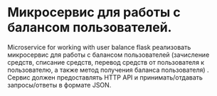 # Микросервис для работы с балансом пользователей.

Microservice for working with user balance flask реализовать микросервис для работы с балансом пользователей (зачисление
средств, списание средств, перевод средств от пользователя к пользователю, а также метод получения баланса пользователя)
. Сервис должен предоставлять HTTP API и принимать/отдавать запросы/ответы в формате JSON.